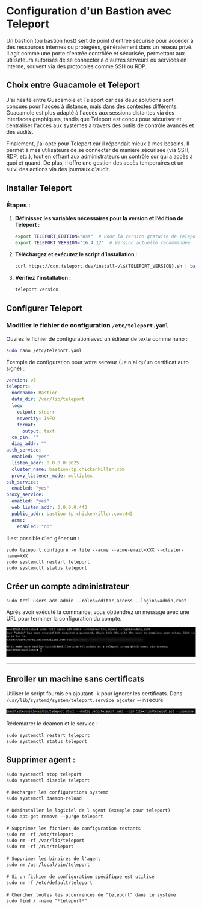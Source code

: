 # Configuration d'un Bastion avec Teleport

Un bastion (ou bastion host) sert de point d'entrée sécurisé pour accéder à des ressources internes ou protégées, généralement dans un réseau privé. Il agit comme une porte d'entrée contrôlée et sécurisée, permettant aux utilisateurs autorisés de se connecter à d'autres serveurs ou services en interne, souvent via des protocoles comme SSH ou RDP.

## Choix entre Guacamole et Teleport

J'ai hésité entre Guacamole et Teleport car ces deux solutions sont conçues pour l'accès à distance, mais dans des contextes différents. Guacamole est plus adapté à l'accès aux sessions distantes via des interfaces graphiques, tandis que Teleport est conçu pour sécuriser et centraliser l'accès aux systèmes à travers des outils de contrôle avancés et des audits.

Finalement, j'ai opté pour Teleport car il répondait mieux à mes besoins. Il permet à mes utilisateurs de se connecter de manière sécurisée (via SSH, RDP, etc.), tout en offrant aux administrateurs un contrôle sur qui a accès à quoi et quand. De plus, il offre une gestion des accès temporaires et un suivi des actions via des journaux d'audit.

## Installer Teleport

### Étapes :

1. **Définissez les variables nécessaires pour la version et l’édition de Teleport :**

    ```bash
    export TELEPORT_EDITION="oss"  # Pour la version gratuite de Teleport (Community Edition)
    export TELEPORT_VERSION="16.4.12"  # Version actuelle recommandée
    ```

2. **Téléchargez et exécutez le script d’installation :**

    ```bash
    curl https://cdn.teleport.dev/install-v\${TELEPORT_VERSION}.sh | bash -s ${TELEPORT_VERSION} ${TELEPORT_EDITION}
    ```

3. **Vérifiez l’installation :**

    ```bash
    teleport version
    ```

## Configurer Teleport

### Modifier le fichier de configuration `/etc/teleport.yaml`

Ouvrez le fichier de configuration avec un éditeur de texte comme nano :

```bash
sudo nano /etc/teleport.yaml
```

Exemple de configuration pour votre serveur (Je n'ai qu'un certificat auto signé) :

```yml
version: v3
teleport:
  nodename: Bastion
  data_dir: /var/lib/teleport
  log:
    output: stderr
    severity: INFO
    format:
      output: text
  ca_pin: ""
  diag_addr: ""
auth_service:
  enabled: "yes"
  listen_addr: 0.0.0.0:3025
  cluster_name: bastion-tp.chickenkiller.com
  proxy_listener_mode: multiplex
ssh_service:
  enabled: "yes"
proxy_service:
  enabled: "yes"
  web_listen_addr: 0.0.0.0:443
  public_addr: bastion-tp.chickenkiller.com:443
  acme:
    enabled: "no"
```

Il est possible d'en géner un : 

```
sudo teleport configure -o file --acme --acme-email=XXX --cluster-name=XXX
sudo systemctl restart teleport
sudo systemctl status teleport
```

## Créer un compte administrateur

```
sudo tctl users add admin --roles=editor,access --logins=admin,root
```

Après avoir exécuté la commande, vous obtiendrez un message avec une URL pour terminer la configuration du compte.

![teleport1](./assets/teleport1.png)

---

## Enroller un machine sans certificats 

Utiliser le script fournis en ajoutant -k pour ignorer les certificats.
Dans  ```/usr/lib/systemd/system/teleport.service ajouter``` --insecure

![teleport2](./assets/teleport2.png)

Rédemarrer le deamon et le service : 
```
sudo systemctl restart teleport
sudo systemctl status teleport
```

## Supprimer agent : 

```
sudo systemctl stop teleport
sudo systemctl disable teleport

# Recharger les configurations systemd
sudo systemctl daemon-reload

# Désinstaller le logiciel de l'agent (exemple pour teleport)
sudo apt-get remove --purge teleport

# Supprimer les fichiers de configuration restants
sudo rm -rf /etc/teleport
sudo rm -rf /var/lib/teleport
sudo rm -rf /run/teleport

# Supprimer les binaires de l'agent
sudo rm /usr/local/bin/teleport

# Si un fichier de configuration spécifique est utilisé
sudo rm -f /etc/default/teleport

# Chercher toutes les occurrences de "teleport" dans le système
sudo find / -name "*teleport*"
```
